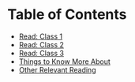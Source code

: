 # Table of Contents

- [Read: Class 1](Read%3A1.md)
- [Read: Class 2](Read%3A2.md)
- [Read: Class 3](Read%3A3.md)
- [Things to Know More About](ReadmeT.md)
- [Other Relevant Reading](Thingstoknow.md)  <!-- If this is another relevant document -->
